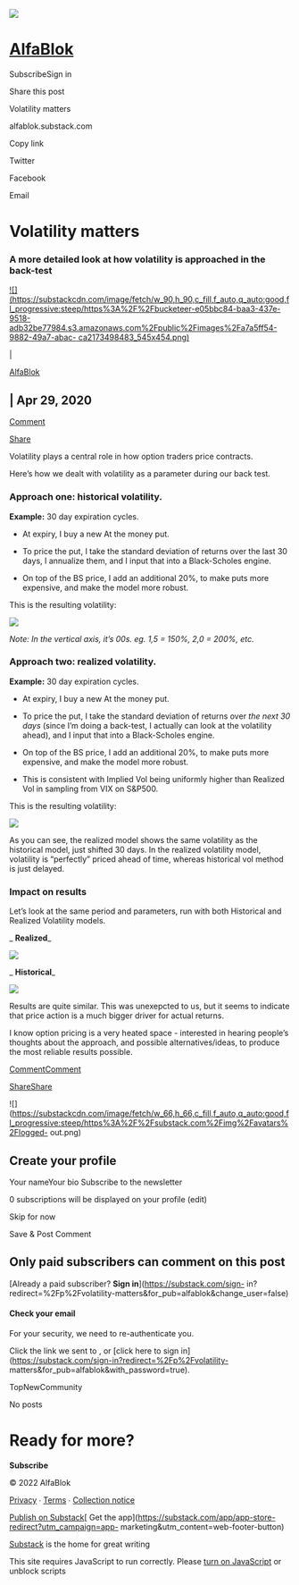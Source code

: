 [![](https://substackcdn.com/image/fetch/w_96,c_limit,f_auto,q_auto:good,fl_progressive:steep/https%3A%2F%2Fbucketeer-e05bbc84-baa3-437e-9518-adb32be77984.s3.amazonaws.com%2Fpublic%2Fimages%2F83c90dd4-d6b5-4f1a-87dc-810f4816f885_256x256.png)](https://alfablok.substack.com)

# [AlfaBlok](https://alfablok.substack.com)

SubscribeSign in

Share this post

Volatility matters

alfablok.substack.com

Copy link

Twitter

Facebook

Email

# Volatility matters

### A more detailed look at how volatility is approached in the back-test

[![](https://substackcdn.com/image/fetch/w_90,h_90,c_fill,f_auto,q_auto:good,fl_progressive:steep/https%3A%2F%2Fbucketeer-e05bbc84-baa3-437e-9518-adb32be77984.s3.amazonaws.com%2Fpublic%2Fimages%2Fa7a5ff54-9882-49a7-abac-
ca2173498483_545x454.png)](https://substack.com/profile/8382123-alfablok)

|

[AlfaBlok](https://substack.com/profile/8382123-alfablok)

| Apr 29, 2020  
---  
  
[Comment](https://alfablok.substack.com/p/volatility-matters/comments)

[Share](javascript:void\(0\))  
  
Volatility plays a central role in how option traders price contracts.

Here’s how we dealt with volatility as a parameter during our back test.

### Approach one: historical volatility.

 **Example:** 30 day expiration cycles.

  * At expiry, I buy a new At the money put.

  * To price the put, I take the standard deviation of returns over the last 30 days, I annualize them, and I input that into a Black-Scholes engine.

  * On top of the BS price, I add an additional 20%, to make puts more expensive, and make the model more robust.

This is the resulting volatility:

[![](https://substackcdn.com/image/fetch/w_1456,c_limit,f_auto,q_auto:good,fl_progressive:steep/https%3A%2F%2Fbucketeer-e05bbc84-baa3-437e-9518-adb32be77984.s3.amazonaws.com%2Fpublic%2Fimages%2F5ea151fc-2e92-4ebc-9a7a-ee8a097f925a_2406x1964.png)](https://substackcdn.com/image/fetch/f_auto,q_auto:good,fl_progressive:steep/https%3A%2F%2Fbucketeer-e05bbc84-baa3-437e-9518-adb32be77984.s3.amazonaws.com%2Fpublic%2Fimages%2F5ea151fc-2e92-4ebc-9a7a-ee8a097f925a_2406x1964.png)

 _Note: In the vertical axis, it’s 00s. eg. 1,5 = 150%, 2,0 = 200%, etc._

### Approach two: realized volatility.

 **Example:** 30 day expiration cycles.

  * At expiry, I buy a new At the money put.

  * To price the put, I take the standard deviation of returns over _the next 30 days_ (since I’m doing a back-test, I actually can look at the volatility ahead), and I input that into a Black-Scholes engine.

  * On top of the BS price, I add an additional 20%, to make puts more expensive, and make the model more robust.

  * This is consistent with Implied Vol being uniformly higher than Realized Vol in sampling from VIX on S&P500.

This is the resulting volatility:

[![](https://substackcdn.com/image/fetch/w_1456,c_limit,f_auto,q_auto:good,fl_progressive:steep/https%3A%2F%2Fbucketeer-e05bbc84-baa3-437e-9518-adb32be77984.s3.amazonaws.com%2Fpublic%2Fimages%2F3ef42d01-536e-446f-8dc7-8f5142a5d998_2417x1937.png)](https://substackcdn.com/image/fetch/f_auto,q_auto:good,fl_progressive:steep/https%3A%2F%2Fbucketeer-e05bbc84-baa3-437e-9518-adb32be77984.s3.amazonaws.com%2Fpublic%2Fimages%2F3ef42d01-536e-446f-8dc7-8f5142a5d998_2417x1937.png)

As you can see, the realized model shows the same volatility as the historical
model, just shifted 30 days. In the realized volatility model, volatility is
“perfectly” priced ahead of time, whereas historical vol method is just
delayed.

### Impact on results

Let’s look at the same period and parameters, run with both Historical and
Realized Volatility models.

 _ **Realized**_

[![](https://substackcdn.com/image/fetch/w_1456,c_limit,f_auto,q_auto:good,fl_progressive:steep/https%3A%2F%2Fbucketeer-e05bbc84-baa3-437e-9518-adb32be77984.s3.amazonaws.com%2Fpublic%2Fimages%2Fdabe033e-0295-4bfc-a550-00dc330a0e95_2055x1033.png)](https://substackcdn.com/image/fetch/f_auto,q_auto:good,fl_progressive:steep/https%3A%2F%2Fbucketeer-e05bbc84-baa3-437e-9518-adb32be77984.s3.amazonaws.com%2Fpublic%2Fimages%2Fdabe033e-0295-4bfc-a550-00dc330a0e95_2055x1033.png)

 _ **Historical**_

[![](https://substackcdn.com/image/fetch/w_1456,c_limit,f_auto,q_auto:good,fl_progressive:steep/https%3A%2F%2Fbucketeer-e05bbc84-baa3-437e-9518-adb32be77984.s3.amazonaws.com%2Fpublic%2Fimages%2Fd9cf3fb9-4f21-4b00-a100-bf2bec2ba525_2052x1031.png)](https://substackcdn.com/image/fetch/f_auto,q_auto:good,fl_progressive:steep/https%3A%2F%2Fbucketeer-e05bbc84-baa3-437e-9518-adb32be77984.s3.amazonaws.com%2Fpublic%2Fimages%2Fd9cf3fb9-4f21-4b00-a100-bf2bec2ba525_2052x1031.png)

Results are quite similar. This was unexepcted to us, but it seems to indicate
that price action is a much bigger driver for actual returns.

I know option pricing is a very heated space - interested in hearing people’s
thoughts about the approach, and possible alternatives/ideas, to produce the
most reliable results possible.

[CommentComment](https://alfablok.substack.com/p/volatility-matters/comments)

[ShareShare](javascript:void\(0\))

![](https://substackcdn.com/image/fetch/w_66,h_66,c_fill,f_auto,q_auto:good,fl_progressive:steep/https%3A%2F%2Fsubstack.com%2Fimg%2Favatars%2Flogged-
out.png)

## Create your profile

Your nameYour bio Subscribe to the newsletter

0 subscriptions will be displayed on your profile (edit)

Skip for now

Save & Post Comment

## Only paid subscribers can comment on this post

[Already a paid subscriber? **Sign in**](https://substack.com/sign-
in?redirect=%2Fp%2Fvolatility-matters&for_pub=alfablok&change_user=false)

#### Check your email

For your security, we need to re-authenticate you.

Click the link we sent to , or [click here to sign
in](https://substack.com/sign-in?redirect=%2Fp%2Fvolatility-
matters&for_pub=alfablok&with_password=true).

TopNewCommunity[](javascript:void\(0\))

No posts

# Ready for more?

 **Subscribe**

© 2022 AlfaBlok

[Privacy](https://alfablok.substack.com/privacy) ∙ [Terms](/tos) ∙ [Collection
notice](https://substack.com/ccpa#personal-data-collected)

[ Publish on
Substack](https://substack.com/signup?utm_source=substack&utm_medium=web&utm_content=footer)[
Get the app](https://substack.com/app/app-store-redirect?utm_campaign=app-
marketing&utm_content=web-footer-button)

[Substack](https://substack.com) is the home for great writing

This site requires JavaScript to run correctly. Please [turn on
JavaScript](https://enable-javascript.com/) or unblock scripts

